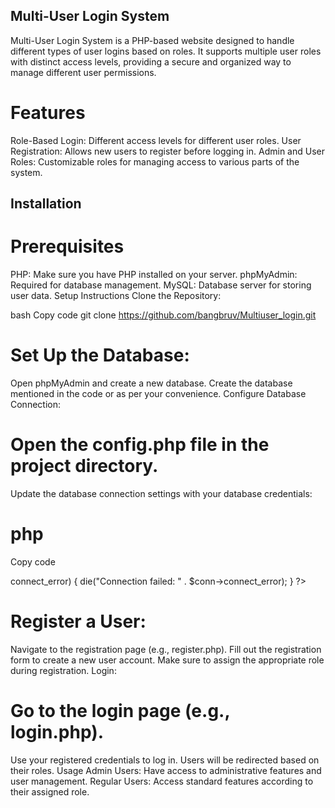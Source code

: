  ## Multi-User Login System
Multi-User Login System is a PHP-based website designed to handle different types of user logins based on roles. It supports multiple user roles with distinct access levels, providing a secure and organized way to manage different user permissions.

# Features
Role-Based Login: Different access levels for different user roles.
User Registration: Allows new users to register before logging in.
Admin and User Roles: Customizable roles for managing access to various parts of the system.
## Installation

# Prerequisites
PHP: Make sure you have PHP installed on your server.
phpMyAdmin: Required for database management.
MySQL: Database server for storing user data.
Setup Instructions
Clone the Repository:

bash
Copy code
git clone https://github.com/bangbruv/Multiuser_login.git

# Set Up the Database:

 Open phpMyAdmin and create a new database.
Create the database mentioned in the code or as per your convenience.
Configure Database Connection:

# Open the config.php file in the project directory.
Update the database connection settings with your database credentials:

# php
Copy code
<?php
$servername = "localhost";
$username = "your_db_username";
$password = "your_db_password";
$dbname = "your_database_name";

 // Create connection
$conn = new mysqli($servername, $username, $password, $dbname);

// Check connection
if ($conn->connect_error) {
    die("Connection failed: " . $conn->connect_error);
}
?>
# Register a User:

Navigate to the registration page (e.g., register.php).
Fill out the registration form to create a new user account. Make sure to assign the appropriate role during registration.
Login:

# Go to the login page (e.g., login.php).
Use your registered credentials to log in. Users will be redirected based on their roles.
Usage
Admin Users: Have access to administrative features and user management.
Regular Users: Access standard features according to their assigned role.


